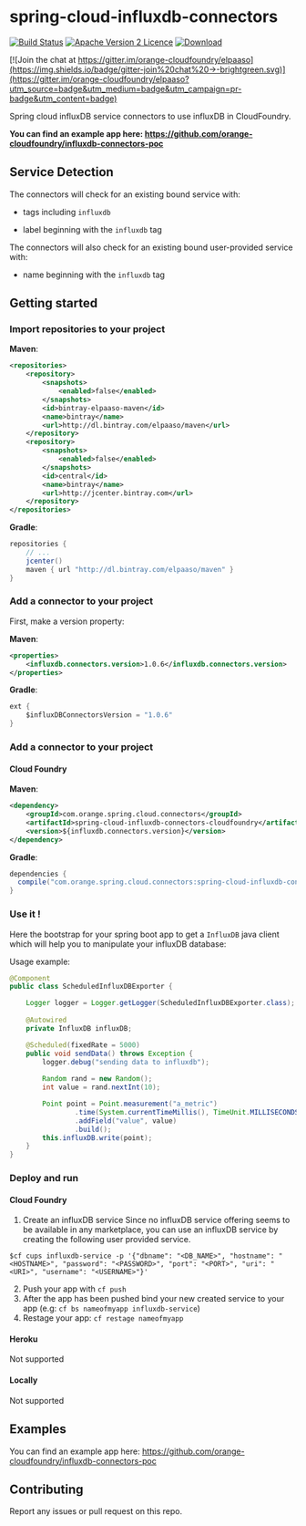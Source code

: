 # spring-cloud-influxdb-connectors
[![Build Status](https://travis-ci.org/orange-cloudfoundry/spring-cloud-influxdb-connectors.svg)](https://travis-ci.org/orange-cloudfoundry/spring-cloud-influxdb-connectors)
[![Apache Version 2 Licence](http://img.shields.io/:license-Apache%20v2-blue.svg)](LICENSE)
[ ![Download](https://api.bintray.com/packages/elpaaso/maven/spring-cloud-influxdb-connectors/images/download.svg) ](https://bintray.com/elpaaso/maven/spring-cloud-influxdb-connectors/_latestVersion)


[![Join the chat at https://gitter.im/orange-cloudfoundry/elpaaso](https://img.shields.io/badge/gitter-join%20chat%20→-brightgreen.svg)](https://gitter.im/orange-cloudfoundry/elpaaso?utm_source=badge&utm_medium=badge&utm_campaign=pr-badge&utm_content=badge)

Spring cloud influxDB service connectors to use influxDB in CloudFoundry.

**You can find an example app here: https://github.com/orange-cloudfoundry/influxdb-connectors-poc**

## Service Detection

The connectors will check for an existing bound service with:

- tags including ``influxdb``

- label beginning with the ``influxdb`` tag


The connectors will also check for an existing bound user-provided service with:

- name beginning with the ``influxdb`` tag


## Getting started

### Import repositories to your project

**Maven**:

```xml
<repositories>
    <repository>
        <snapshots>
            <enabled>false</enabled>
        </snapshots>
        <id>bintray-elpaaso-maven</id>
        <name>bintray</name>
        <url>http://dl.bintray.com/elpaaso/maven</url>
    </repository>
    <repository>
        <snapshots>
            <enabled>false</enabled>
        </snapshots>
        <id>central</id>
        <name>bintray</name>
        <url>http://jcenter.bintray.com</url>
    </repository>
</repositories>
```

**Gradle**:

```gradle
repositories {
    // ...
    jcenter()
    maven { url "http://dl.bintray.com/elpaaso/maven" }
}
```
### Add a connector to your project

First, make a version property:

**Maven**:

```xml
<properties>
    <influxdb.connectors.version>1.0.6</influxdb.connectors.version>
</properties>
```

**Gradle**:

```gradle
ext {
	$influxDBConnectorsVersion = "1.0.6"
}
```

### Add a connector to your project

#### Cloud Foundry

**Maven**:

```xml
<dependency>
    <groupId>com.orange.spring.cloud.connectors</groupId>
    <artifactId>spring-cloud-influxdb-connectors-cloudfoundry</artifactId>
    <version>${influxdb.connectors.version}</version>
</dependency>
```

**Gradle**:

```gradle
dependencies {
  compile("com.orange.spring.cloud.connectors:spring-cloud-influxdb-connectors-cloudfoundry:$influxDBConnectorsVersion")
}
```

### Use it !

Here the bootstrap for your spring boot app to get a `InfluxDB` java client which will help you to manipulate your influxDB database:


Usage example:

```java
@Component
public class ScheduledInfluxDBExporter {

    Logger logger = Logger.getLogger(ScheduledInfluxDBExporter.class);
    
    @Autowired
    private InfluxDB influxDB;

    @Scheduled(fixedRate = 5000)
    public void sendData() throws Exception {
        logger.debug("sending data to influxdb");
        
        Random rand = new Random();
        int value = rand.nextInt(10);

        Point point = Point.measurement("a_metric")
                .time(System.currentTimeMillis(), TimeUnit.MILLISECONDS)
                .addField("value", value)
                .build();
        this.influxDB.write(point);
    }
}
```

### Deploy and run

#### Cloud Foundry

1. Create an influxDB service
Since no influxDB service offering seems to be available in any marketplace, you can use an influxDB service by creating the following user provided service.

```shell
$cf cups influxdb-service -p '{"dbname": "<DB_NAME>", "hostname": "<HOSTNAME>", "password": "<PASSWORD>", "port": "<PORT>", "uri": "<URI>", "username": "<USERNAME>"}'
```

2. Push your app with `cf push`
3. After the app has been pushed bind your new created service to your app (e.g: `cf bs nameofmyapp influxdb-service`)
4. Restage your app: `cf restage nameofmyapp`

#### Heroku

Not supported

#### Locally

Not supported

## Examples

You can find an example app here: https://github.com/orange-cloudfoundry/influxdb-connectors-poc

## Contributing

Report any issues or pull request on this repo.

